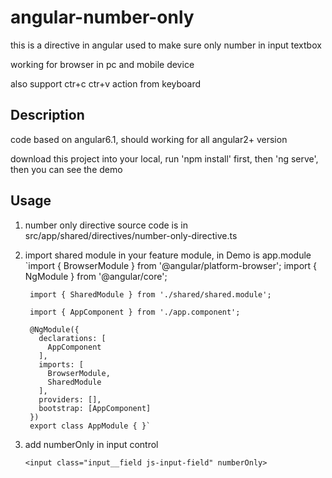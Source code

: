# angular-number-only

 this is a directive in angular used to make sure only number in input textbox
 
 working for browser in pc and mobile device
 
 also support ctr+c ctr+v action from keyboard

## Description

 code based on angular6.1, should working for all angular2+ version
 
 download this project into your local, run 'npm install' first, then 'ng serve', then you can see the demo

## Usage
1. number only directive source code is in src/app/shared/directives/number-only-directive.ts

2. import shared module in your feature module, in Demo is app.module
       `import { BrowserModule } from '@angular/platform-browser';
        import { NgModule } from '@angular/core';

        import { SharedModule } from './shared/shared.module';

        import { AppComponent } from './app.component';

        @NgModule({
          declarations: [
            AppComponent
          ],
          imports: [
            BrowserModule,
            SharedModule
          ],
          providers: [],
          bootstrap: [AppComponent]
        })
        export class AppModule { }`

3. add numberOnly in input control

    `<input class="input__field js-input-field" numberOnly>`
